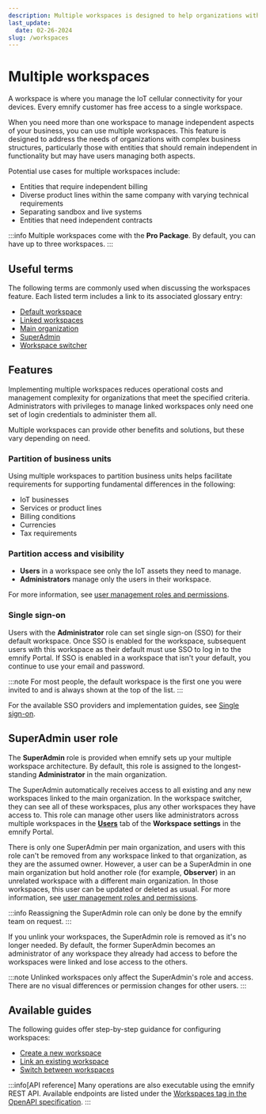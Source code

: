 ```yaml
---
description: Multiple workspaces is designed to help organizations with complex business structures manage entities in the emnify Portal
last_update:
  date: 02-26-2024
slug: /workspaces
---
```


# Multiple workspaces

A workspace is where you manage the IoT cellular connectivity for your devices.
Every emnify customer has free access to a single workspace.

When you need more than one workspace to manage independent aspects of your business, you can use multiple workspaces.
This feature is designed to address the needs of organizations with complex business structures, particularly those with entities that should remain independent in functionality but may have users managing both aspects.

Potential use cases for multiple workspaces include:

- Entities that require independent billing
- Diverse product lines within the same company with varying technical requirements
- Separating sandbox and live systems
- Entities that need independent contracts

:::info
Multiple workspaces come with the **Pro Package**.
By default, you can have up to three workspaces.
:::

## Useful terms

The following terms are commonly used when discussing the workspaces feature.
Each listed term includes a link to its associated glossary entry:

- [Default workspace](/glossary#default-workspace)
- [Linked workspaces](/glossary#linked-workspaces)
- [Main organization](/glossary#main-organization)
- [SuperAdmin](#superadmin-user-role)
- [Workspace switcher](/glossary#workspace-switcher)

## Features

Implementing multiple workspaces reduces operational costs and management complexity for organizations that meet the specified criteria.
Administrators with privileges to manage linked workspaces only need one set of login credentials to administer them all.

Multiple workspaces can provide other benefits and solutions, but these vary depending on need.

### Partition of business units

Using multiple workspaces to partition business units helps facilitate requirements for supporting fundamental differences in the following:

- IoT businesses
- Services or product lines
- Billing conditions
- Currencies
- Tax requirements

### Partition access and visibility

- **Users** in a workspace see only the IoT assets they need to manage.
- **Administrators** manage only the users in their workspace.

For more information, see [user management roles and permissions](/portal/roles#user-management).

### Single sign-on

Users with the **Administrator** role can set single sign-on (SSO) for their default workspace.
Once SSO is enabled for the workspace, subsequent users with this workspace as their default must use SSO to log in to the emnify Portal.
If SSO is enabled in a workspace that isn't your default, you continue to use your email and password.

:::note
For most people, the default workspace is the first one you were invited to and is always shown at the top of the list.
:::

For the available SSO providers and implementation guides, see [Single sign-on](/sso).

## SuperAdmin user role

The **SuperAdmin** role is provided when emnify sets up your multiple workspace architecture.
By default, this role is assigned to the longest-standing **Administrator** in the main organization.

The SuperAdmin automatically receives access to all existing and any new workspaces linked to the main organization.
In the workspace switcher, they can see all of these workspaces, plus any other workspaces they have access to.
This role can manage other users like administrators across multiple workspaces in the [**Users**](https://portal.emnify.com/organisation-settings/users) tab of the **Workspace settings** in the emnify Portal.

There is only one SuperAdmin per main organization, and users with this role can't be removed from any workspace linked to that organization, as they are the assumed owner.
However, a user can be a SuperAdmin in one main organization but hold another role (for example, **Observer**) in an unrelated workspace with a different main organization.
In those workspaces, this user can be updated or deleted as usual.
For more information, see [user management roles and permissions](/portal/roles#user-management).

:::info
Reassigning the SuperAdmin role can only be done by the emnify team on request.
:::

If you unlink your workspaces, the SuperAdmin role is removed as it's no longer needed.
By default, the former SuperAdmin becomes an administrator of any workspace they already had access to before the workspaces were linked and lose access to the others.

:::note
Unlinked workspaces only affect the SuperAdmin's role and access.
There are no visual differences or permission changes for other users.
:::

## Available guides

The following guides offer step-by-step guidance for configuring workspaces:

- [Create a new workspace](/workspaces/create)
- [Link an existing workspace](/workspaces/link)
- [Switch between workspaces](/workspaces/switch)

:::info[API reference]
Many operations are also executable using the emnify REST API.
Available endpoints are listed under the [Workspaces tag in the OpenAPI specification](https://cdn.emnify.net/api/doc/swagger.html#/Workspaces).
:::
